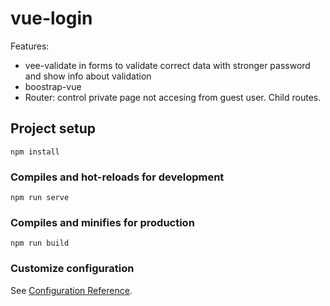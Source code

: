 # vue-login

Features: 
* vee-validate in forms to validate correct data with stronger password and show info about validation
* boostrap-vue 
* Router: control private page not accesing from guest user. Child routes.

## Project setup
```
npm install
```

### Compiles and hot-reloads for development
```
npm run serve
```

### Compiles and minifies for production
```
npm run build
```

### Customize configuration
See [Configuration Reference](https://cli.vuejs.org/config/).

